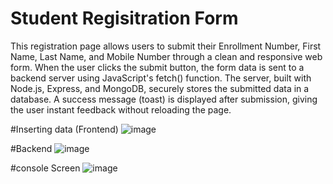 # Student Regisitration Form
This registration page allows users to submit their Enrollment Number, First Name, Last Name, and Mobile Number through a clean and responsive web form. When the user clicks the submit button, the form data is sent to a backend server using JavaScript's fetch() function. The server, built with Node.js, Express, and MongoDB, securely stores the submitted data in a database. A success message (toast) is displayed after submission, giving the user instant feedback without reloading the page.

#Inserting data (Frontend)
![image](https://github.com/user-attachments/assets/36e3c2aa-65f4-424b-9bb0-b42e462ba7c1)

#Backend
![image](https://github.com/user-attachments/assets/3d77c6e0-7c9c-490e-9238-af7fcac9863b)

#console Screen
![image](https://github.com/user-attachments/assets/78052096-1d6b-420d-a207-b5f433bbc9ca)
